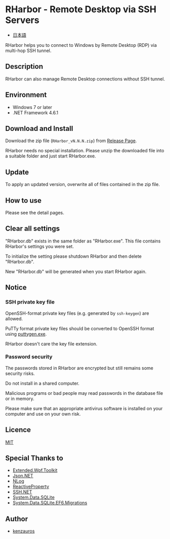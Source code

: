 RHarbor - Remote Desktop via SSH Servers
=====

- [日本語](README.ja.md)

RHarbor helps you to connect to Windows by Remote Desktop (RDP) via multi-hop SSH tunnel.

## Description

RHarbor can also manage Remote Desktop connections without SSH tunnel.

## Environment

- Windows 7 or later
- .NET Framework 4.6.1

## Download and Install

Download the zip file (`RHarbor_vN.N.N.zip`) from [Release Page](https://github.com/kenzauros/rharbor/releases).

RHarbor needs no special installation. Please unzip the downloaded file into a suitable folder and just start RHarbor.exe.

## Update

To apply an updated version, overwrite all of files contained in the zip file.

## How to use

Please see the detail pages.

## Clear all settings

"RHarbor.db" exists in the same folder as "RHarbor.exe". This file contains RHarbor's settings you were set.

To initialize the setting please shutdown RHarbor and then delete "RHarbor.db".

New "RHarbor.db" will be generated when you start RHarbor again.

## Notice

### SSH private key file

OpenSSH-format private key files (e.g. generated by `ssh-keygen`) are allowed.

PuTTy format private key files should be converted to OpenSSH format using [puttygen.exe](https://www.chiark.greenend.org.uk/~sgtatham/putty/latest.html).

RHarbor doesn't care the key file extension.

### Password security

The passwords stored in RHarbor are encrypted but still remains some security risks.

Do not install in a shared computer.

Malicious programs or bad people may read passwords in the database file or in memory.

Please make sure that an appropriate antivirus software is installed on your computer and use on your own risk.

## Licence

[MIT](https://github.com/tcnksm/tool/blob/master/LICENCE)

## Special Thanks to

- [Extended.Wpf.Toolkit](https://github.com/xceedsoftware/wpftoolkit)
- [Json.NET](https://www.newtonsoft.com/json)
- [NLog](https://nlog-project.org/)
- [ReactiveProperty](https://github.com/runceel/ReactiveProperty)
- [SSH.NET](https://github.com/sshnet/SSH.NET/)
- [System.Data.SQLite](https://system.data.sqlite.org/index.html/doc/trunk/www/index.wiki)
- [System.Data.SQLite.EF6.Migrations](https://github.com/bubibubi/db2ef6migrations)

## Author

- [kenzauros](https://github.com/kenzauros)
